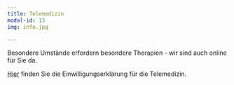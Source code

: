 ```yaml
---
title: Telemedizin
modal-id: 13
img: info.jpg

---
```

Besondere Umstände erfordern besondere Therapien - wir sind auch online
für Sie da.

[Hier](/files/telemedizin.pdf) finden Sie die Einwilligungserklärung
für die Telemedizin.

